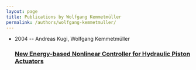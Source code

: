 ```yaml
---
layout: page
title: Publications by Wolfgang Kemmetmüller
permalink: /authors/wolfgang-kemmetmuller/
---
```


<ul class="post-list">
<li><span class='post-meta'>2004 -- Andreas Kugi, Wolfgang Kemmetmüller</span><h3><a class='post-link' href='../../new-energy-based-nonlinear-controller-for-hydraulic-piston-actuators'>New Energy-based Nonlinear Controller for Hydraulic Piston Actuators</a></h3></li>

</ul>
